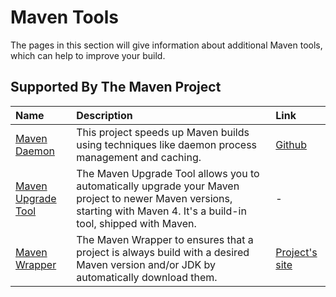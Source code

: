 <!--
Licensed to the Apache Software Foundation (ASF) under one
or more contributor license agreements.  See the NOTICE file
distributed with this work for additional information
regarding copyright ownership.  The ASF licenses this file
to you under the Apache License, Version 2.0 (the
"License"); you may not use this file except in compliance
with the License.  You may obtain a copy of the License at

http://www.apache.org/licenses/LICENSE-2.0

Unless required by applicable law or agreed to in writing,
software distributed under the License is distributed on an
"AS IS" BASIS, WITHOUT WARRANTIES OR CONDITIONS OF ANY
KIND, either express or implied.  See the License for the
specific language governing permissions and limitations
under the License.
-->

<head>
   <title>Maven Tools</title>
</head>

# Maven Tools

The pages in this section will give information about additional Maven tools, which can help to improve your build.

## Supported By The Maven Project

| Name                                 | Description                                                                                                                                                             | Link                |
|:-------------------------------------|:------------------------------------------------------------------------------------------------------------------------------------------------------------------------|:--------------------|
| [Maven Daemon](./mvnd.html)          | This project speeds up Maven builds using techniques like daemon process management and caching.                                                                        | [Github][1]         |
| [Maven Upgrade Tool](./mvnup.html)   | The Maven Upgrade Tool allows you to automatically upgrade your Maven project to newer Maven versions, starting with Maven 4. It's a build-in tool, shipped with Maven. | -                   |
| [Maven Wrapper](./mavenwrapper.html) | The Maven Wrapper to ensures that a project is always build with a desired Maven version and/or JDK by automatically download them.                                     | [Project's site][2] |

[1]: https://github.com/apache/maven-mvnd
[2]: https://maven.apache.org/wrapper/

